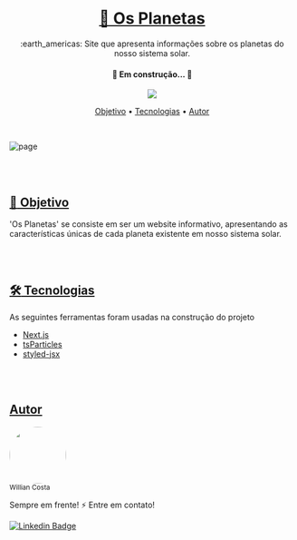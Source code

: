 <h1 align="center">
  <a href="https://the-planets-willcostanm.vercel.app/">🔗 Os Planetas</a>
</h1>

<p align="center">:earth_americas: Site que apresenta informações sobre os planetas do nosso sistema solar.</p>

<h4 align="center"> 
	🚧  Em construção...  🚧
</h4>

<p align="center">
  <a href="https://lbesson.mit-license.org/">
    <img src="https://img.shields.io/badge/License-MIT-blue.svg"/>
  </a>
</p>

<!-- [![MIT license](https://img.shields.io/badge/License-MIT-blue.svg)](https://lbesson.mit-license.org/) -->

<p align="center">
 <a href="#dart-objetivo">Objetivo</a> •
 <a href="#hammer_and_wrench-tecnologias">Tecnologias</a> • 
 <a href="#autor">Autor</a>
</p>

<br/>

![page](https://user-images.githubusercontent.com/68829088/154877132-15f0d622-7052-4367-b86f-b4a0b465169b.gif)

<br/><br/>

## [:dart: Objetivo](#objetivo)

<p dir="auto">
  'Os Planetas' se consiste em ser um website informativo, apresentando as características únicas de cada planeta existente em nosso sistema solar.
</p>

<br/>

<br/>


## [:hammer_and_wrench: Tecnologias](#tecnologias)

<p dir="auto">
  As seguintes ferramentas foram usadas na construção do projeto
</p>


- [Next.js](https://nextjs.org//)
- [tsParticles](https://particles.js.org/)
- [styled-jsx](https://github.com/vercel/styled-jsx)

<br/><br/>
## [Autor](#autor)
<img style="border-radius: 50%;" width="100px" src="https://avatars.githubusercontent.com/u/68829088?v=4"/><br/>
<sub>Willian Costa</sub><br/>

Sempre em frente! :zap: Entre em contato!<br/>

[![Linkedin Badge](https://img.shields.io/badge/-Willian_Costa-blue?style=flat-square&logo=Linkedin&logoColor=white&link=https://www.linkedin.com/in/willian-costa-8b9b3518a/)](https://www.linkedin.com/in/willian-costa-8b9b3518a/) 
